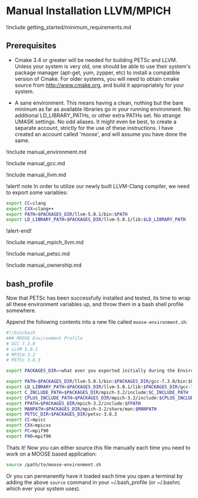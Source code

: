 # Manual Installation LLVM/MPICH

!include getting_started/minimum_requirements.md

## Prerequisites

- Cmake 3.4 or greater will be needed for building PETSc and LLVM. Unless your system is very old, one should
  be able to use their system's package manager (apt-get, yum, zypper, etc) to install a compatible
  version of Cmake. For older systems, you will need to obtain cmake source from http://www.cmake.org,
  and build it appropriately for your system.

- A sane environment. This means having a clean, nothing but the bare minimum as far as available
  libraries go in your running environment. No additional LD_LIBRARY_PATHs, or other extra PATHs
  set. No strange UMASK settings. No odd aliases. It might even be best, to create a separate
  account, strictly for the use of these instructions. I have created an account called 'moose', and
  will assume you have done the same.

!include manual_environment.md

!include manual_gcc.md

!include manual_llvm.md

!alert! note
In order to utilize our newly built LLVM-Clang compiler, we need to export some variables:

```bash
export CC=clang
export CXX=clang++
export PATH=$PACKAGES_DIR/llvm-5.0.1/bin:$PATH
export LD_LIBRARY_PATH=$PACKAGES_DIR/llvm-5.0.1/lib:$LD_LIBRARY_PATH
```
!alert-end!

!include manual_mpich_llvm.md

!include manual_petsc.md

!include manual_ownership.md

## bash_profile

Now that PETSc has been successfully installed and tested, its time to wrap all these environment
variables up, and throw them in a bash shell profile somewhere.

Append the following contents into a new file called `moose-environment.sh`:

```bash
#!/bin/bash
### MOOSE Environment Profile
# GCC 7.3.0
# LLVM 5.0.1
# MPICH 3.2
# PETSc 3.8.3

export PACKAGES_DIR=<what ever you exported initially during the Environment setup>

export PATH=$PACKAGES_DIR/llvm-5.0.1/bin:$PACKAGES_DIR/gcc-7.3.0/bin:$PACKAGES_DIR/mpich-3.2/bin:$PATH
export LD_LIBRARY_PATH=$PACKAGES_DIR/llvm-5.0.1/lib:$PACKAGES_DIR/gcc-7.3.0/lib64:$PACKAGES_DIR/gcc-7.3.0/lib:$PACKAGES_DIR/gcc-7.3.0/lib/gcc/x86_64-unknown-linux-gnu/7.3.0:$PACKAGES_DIR/gcc-7.3.0/libexec/gcc/x86_64-unknown-linux-gnu/7.3.0:$PACKAGES_DIR/mpich-3.2/lib:$LD_LIBRARY_PATH
export C_INCLUDE_PATH=$PACKAGES_DIR/mpich-3.2/include:$C_INCLUDE_PATH
export CPLUS_INCLUDE_PATH=$PACKAGES_DIR/mpich-3.2/include:$CPLUS_INCLUDE_PATH
export FPATH=$PACKAGES_DIR/mpich-3.2/include:$FPATH
export MANPATH=$PACKAGES_DIR/mpich-3.2/share/man:$MANPATH
export PETSC_DIR=$PACKAGES_DIR/petsc-3.8.3
export CC=mpicc
export CXX=mpicxx
export FC=mpif90
export F90=mpif90
```

Thats it! Now you can either source this file manually each time you need to work on a MOOSE based
application:

```bash
source /path/to/moose-environment.sh
```

Or you can permanently have it loaded each time you open a terminal by adding the above `source`
command in your ~/.bash_profile (or ~/.bashrc which ever your system uses).
